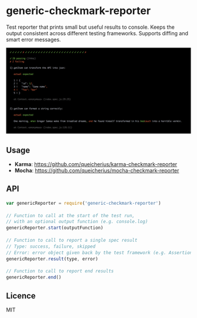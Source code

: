 # generic-checkmark-reporter

Test reporter that prints small but useful results to console.
Keeps the output consistent across different testing frameworks.
Supports diffing and smart error messages.

![](screenshot.png)

## Usage

- **Karma**: https://github.com/queicherius/karma-checkmark-reporter
- **Mocha**: https://github.com/queicherius/mocha-checkmark-reporter

## API

```js
var genericReporter = require('generic-checkmark-reporter')

// Function to call at the start of the test run, 
// with an optional output function (e.g. console.log)
genericReporter.start(outputFunction)

// Function to call to report a single spec result
// Type: success, failure, skipped
// Error: error object given back by the test framework (e.g. AssertionError)
genericReporter.result(type, error)

// Function to call to report end results
genericReporter.end()
```

## Licence

MIT
